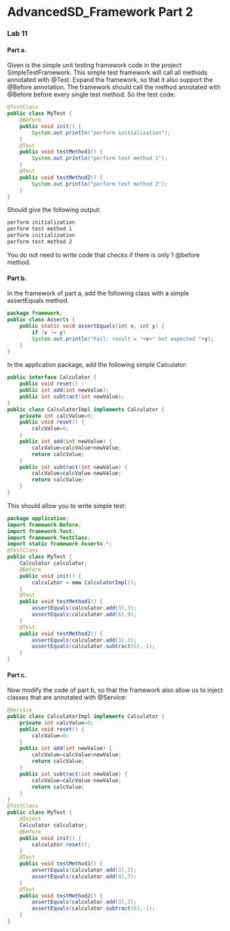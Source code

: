 # AdvancedSD_Framework Part 2
### Lab 11

#### Part a.

Given is the simple unit testing framework code in the project SimpleTestFramework. This
simple test framework will call all methods annotated with @Test.
Expand the framework, so that it also support the @Before annotation. The framework should
call the method annotated with @Before before every single test method.
So the test code:
```java
@TestClass
public class MyTest {
	@Before
	public void init() {
		System.out.println("perform initialization");
 	}
	@Test
	public void testMethod1() {
		System.out.println("perform test method 1");
	}
	@Test
	public void testMethod2() {
		System.out.println("perform test method 2");
	}
}
```


Should give the following output:
```sh
perform initialization
perform test method 1
perform initialization
perform test method 2
```
You do not need to write code that checks if there is only 1 @before method.




#### Part b.

In the framework of part a, add the following class with a simple assertEquals method.
```java
package framework;
public class Asserts {
	public static void assertEquals(int x, int y) {
		if (x != y)
		System.out.println("Fail: result = "+x+" but expected "+y);
	}
}
```
In the application package, add the following simple Calculator:
```java
public interface Calculator {
	public void reset() ;
	public int add(int newValue);
	public int subtract(int newValue);
}
public class CalculatorImpl implements Calculator {
	private int calcValue=0;
	public void reset() {
		calcValue=0;
	}
	public int add(int newValue) {
		calcValue=calcValue+newValue;
	 	return calcValue;
	}
	public int subtract(int newValue) {
		calcValue=calcValue-newValue;
		return calcValue;
	}
}
```

This should allow you to write simple test:
```java
package application;
import framework.Before;
import framework.Test;
import framework.TestClass;
import static framework.Asserts.*;
@TestClass
public class MyTest {
	Calculator calculator;
	@Before
	public void init() {
		calculator = new CalculatorImpl();
	}
	@Test
	public void testMethod1() {
		assertEquals(calculator.add(3),3);
		assertEquals(calculator.add(6),9);
	}
	@Test
	public void testMethod2() {
		assertEquals(calculator.add(3),3);
		assertEquals(calculator.subtract(6),-1);
	}
}
```

#### Part c.
Now modify the code of part b, so that the framework also allow us to inject classes that are
annotated with @Service:
```java
@Service
public class CalculatorImpl implements Calculator {
	private int calcValue=0;
	public void reset() {
		calcValue=0;
	}
	public int add(int newValue) {
		calcValue=calcValue+newValue;
		return calcValue;
	}
	public int subtract(int newValue) {
		calcValue=calcValue-newValue;
		return calcValue;
	}
}
@TestClass
public class MyTest {
	@Inject
	Calculator calculator;
	@Before
	public void init() {
		calculator.reset();
	}
	@Test
	public void testMethod1() {
		assertEquals(calculator.add(3),3);
		assertEquals(calculator.add(4),7);
	}
	@Test
	public void testMethod2() {
		assertEquals(calculator.add(3),3);
		assertEquals(calculator.subtract(6),-1);
	}
}
```